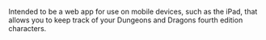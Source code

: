 Intended to be a web app for use on mobile devices, such as the iPad, that allows you to keep track of your Dungeons and Dragons fourth edition characters.
